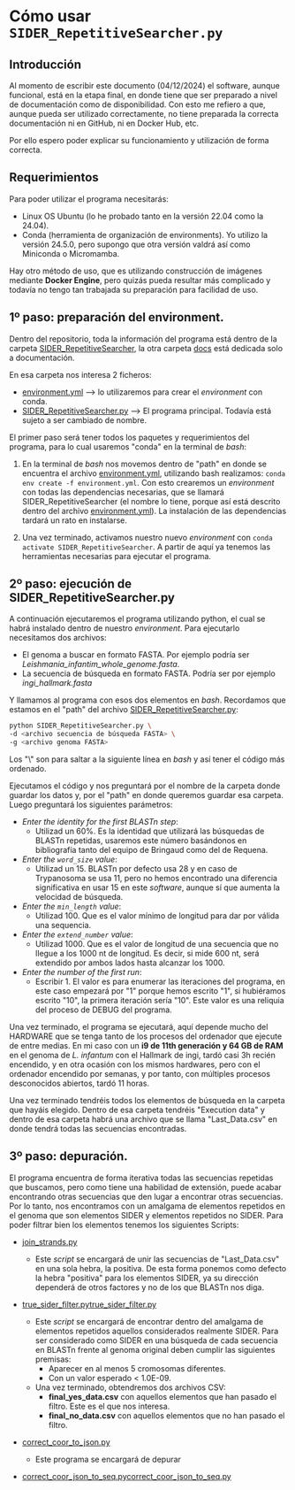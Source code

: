 # Cómo usar `SIDER_RepetitiveSearcher.py`

## Introducción

Al momento de escribir este documento (04/12/2024) el software, aunque funcional, está en la etapa final, en donde tiene que ser preparado a nivel de documentación como de disponibilidad. Con esto me refiero a que, aunque pueda ser utilizado correctamente, no tiene preparada la correcta documentación ni en GitHub, ni en Docker Hub, etc.

Por ello espero poder explicar su funcionamiento y utilización de forma correcta.

## Requerimientos

Para poder utilizar el programa necesitarás:

- Linux OS Ubuntu (lo he probado tanto en la versión 22.04 como la 24.04).
- Conda (herramienta de organización de environments). Yo utilizo la versión 24.5.0, pero supongo que otra versión valdrá así como Miniconda o Micromamba.

Hay otro método de uso, que es utilizando construcción de imágenes mediante **Docker Engine**, pero quizás pueda resultar más complicado y todavía no tengo tan trabajada su preparación para facilidad de uso.

## 1º paso: preparación del environment.

Dentro del repositorio, toda la información del programa está dentro de la carpeta [SIDER_RepetitiveSearcher](../SIDER_RepetitiveSearcher), la otra carpeta [docs](../docs) está dedicada solo a documentación.

En esa carpeta nos interesa 2 ficheros:
- [environment.yml](../SIDER_RepetitiveSearcher/environment.yml) --> lo utilizaremos para crear el _environment_ con conda.
- [SIDER_RepetitiveSearcher.py](../SIDER_RepetitiveSearcher/SIDER_RepetitiveSearcher.py) --> El programa principal. Todavía está sujeto a ser cambiado de nombre.

El primer paso será tener todos los paquetes y requerimientos del programa, para lo cual usaremos "conda" en la terminal de _bash_:

1. En la terminal de *bash* nos movemos dentro de "path" en donde se encuentra el archivo [environment.yml](../SIDER_RepetitiveSearcher/environment.yml), utilizando bash realizamos: `conda env create -f environment.yml`. Con esto crearemos un _environment_ con todas las dependencias necesarias, que se llamará SIDER_RepetitiveSearcher (el nombre lo tiene, porque así está descrito dentro del archivo [environment.yml](../SIDER_RepetitiveSearcher/environment.yml)). La instalación de las dependencias tardará un rato en instalarse.


2. Una vez terminado, activamos nuestro nuevo _environment_ con `conda activate SIDER_RepetitiveSearcher`. A partir de aquí ya tenemos las herramientas necesarias para ejecutar el programa.

## 2º paso: ejecución de SIDER_RepetitiveSearcher.py

A continuación ejecutaremos el programa utilizando python, el cual se habrá instalado dentro de nuestro _environment_. Para ejecutarlo necesitamos dos archivos:

- El genoma a buscar en formato FASTA. Por ejemplo podría ser _Leishmania_infantim_whole_genome.fasta_.
- La secuencia de búsqueda en formato FASTA. Podría ser por ejemplo _ingi_hallmark.fasta_

Y llamamos al programa con esos dos elementos en _bash_. Recordamos que estamos en el "path" del archivo [SIDER_RepetitiveSearcher.py](../SIDER_RepetitiveSearcher/SIDER_RepetitiveSearcher.py):

```bash
python SIDER_RepetitiveSearcher.py \
-d <archivo secuencia de búsqueda FASTA> \
-g <archivo genoma FASTA>
```
Los "\\" son para saltar a la siguiente línea en _bash_ y así tener el código más ordenado.

Ejecutamos el código y nos preguntará por el nombre de la carpeta donde guardar los datos y, por el "path" en donde queremos guardar esa carpeta. Luego preguntará los siguientes parámetros:

- _Enter the identity for the first BLASTn step_:
  - Utilizad un 60%. Es la identidad que utilizará las búsquedas de BLASTn repetidas, usaremos este número basándonos en bibliografía tanto del equipo de Bringaud como del de Requena.
- _Enter the `word_size` value_:
  - Utilizad un 15. BLASTn por defecto usa 28 y en caso de Trypanosoma se usa 11, pero no hemos encontrado una diferencia significativa en usar 15 en este _software_, aunque sí que aumenta la velocidad de búsqueda.
- _Enter the `min_length` value_: 
  - Utilizad 100. Que es el valor mínimo de longitud para dar por válida una sequencia.
- _Enter the `extend_number` value_:
  - Utilizad 1000. Que es el valor de longitud de una secuencia que no llegue a los 1000 nt de longitud. Es decir, si mide 600 nt, será extendido por ambos lados hasta alcanzar los 1000.
- _Enter the number of the first run_:
  - Escribir 1. El valor es para enumerar las iteraciones del programa, en este caso empezará por "1" porque hemos escrito "1", si hubiéramos escrito "10", la primera iteración sería "10". Este valor es una reliquia del proceso de DEBUG del programa.

Una vez terminado, el programa se ejecutará, aquí depende mucho del HARDWARE que se tenga tanto de los procesos del ordenador que ejecute de entre medias. En mi caso con un **i9 de 11th generación y 64 GB de RAM** en el genoma de _L. infantum_ con el Hallmark de ingi, tardó casi 3h recién encendido, y en otra ocasión con los mismos hardwares, pero con el ordenador encendido por semanas, y por tanto, con múltiples procesos desconocidos abiertos, tardó 11 horas.

Una vez terminado tendréis todos los elementos de búsqueda en la carpeta que hayáis elegido. Dentro de esa carpeta tendréis "Execution data" y dentro de esa carpeta habrá una archivo que se llama "Last_Data.csv" en donde tendrá todas las secuencias encontradas.

## 3º paso: depuración.

El programa encuentra de forma iterativa todas las secuencias repetidas que buscamos, pero como tiene una habilidad de extensión, puede acabar encontrando otras secuencias que den lugar a encontrar otras secuencias. Por lo tanto, nos encontramos con un amalgama de elementos repetidos en el genoma que son elementos SIDER y elementos repetidos no SIDER. Para poder filtrar bien los elementos tenemos los siguientes Scripts:

- [join_strands.py](../SIDER_RepetitiveSearcher/extra/join_strands.py)
  - Este _script_ se encargará de unir las secuencias de "Last_Data.csv" en una sola hebra, la positiva. De esta forma ponemos como defecto la hebra "positiva" para los elementos SIDER, ya su dirección dependerá de otros factores y no de los que BLASTn nos diga.


- [true_sider_filter.py](../SIDER_RepetitiveSearcher/extra/true_sider_filter.py)[true_sider_filter.py](../SIDER_RepetitiveSearcher/extra/true_sider_filter.py)
  - Este _script_ se encargará de encontrar dentro del amalgama de elementos repetidos aquellos considerados realmente SIDER. Para ser considerado como SIDER en una búsqueda de cada secuencia en BLASTn frente al genoma original deben cumplir las siguientes premisas:
    - Aparecer en al menos 5 cromosomas diferentes.
    - Con un valor esperado < 1.0E-09.
  - Una vez terminado, obtendremos dos archivos CSV:
    - **final_yes_data.csv** con aquellos elementos que han pasado el filtro. Este es el que nos interesa.
    - **final_no_data.csv** con aquellos elementos que no han pasado el filtro.


- [correct_coor_to_json.py](../SIDER_RepetitiveSearcher/extra/correct_coor_to_json.py)
  -  Este programa se encargará de depurar


- [correct_coor_json_to_seq.py](../SIDER_RepetitiveSearcher/extra/correct_coor_json_to_seq.py)[correct_coor_json_to_seq.py](../SIDER_RepetitiveSearcher/extra/correct_coor_json_to_seq.py)
